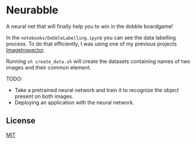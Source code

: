 # Neurabble
A neural net that will finally help you to win in the dobble boardgame!

In the ```notebooks/DobbleLabelling.ipynb``` you can see the data labelling process. To do that efficiently, I was using one of my
previous projects [ImageInspector](https://github.com/JanMalinowski/image_inspector).

Running ```sh create_data.sh``` will create the datasets containing names of two images and their common element.

TODO:
- Take a pretrained neural network and train it to recognize the object present on both images.
- Deploying an application with the neural network.

## License
[MIT](https://choosealicense.com/licenses/mit/)
